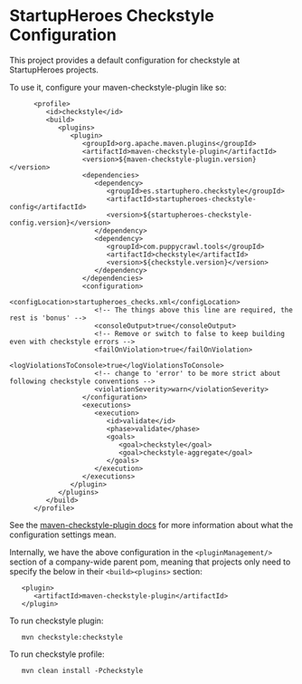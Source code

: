 # StartupHeroes Checkstyle Configuration

This project provides a default configuration for checkstyle at StartupHeroes projects.

To use it, configure your maven-checkstyle-plugin like so:

```
      <profile>
         <id>checkstyle</id>
         <build>
            <plugins>
               <plugin>
                  <groupId>org.apache.maven.plugins</groupId>
                  <artifactId>maven-checkstyle-plugin</artifactId>
                  <version>${maven-checkstyle-plugin.version}</version>
                  <dependencies>
                     <dependency>
                        <groupId>es.startuphero.checkstyle</groupId>
                        <artifactId>startupheroes-checkstyle-config</artifactId>
                        <version>${startupheroes-checkstyle-config.version}</version>
                     </dependency>
                     <dependency>
                        <groupId>com.puppycrawl.tools</groupId>
                        <artifactId>checkstyle</artifactId>
                        <version>${checkstyle.version}</version>
                     </dependency>
                  </dependencies>
                  <configuration>
                     <configLocation>startupheroes_checks.xml</configLocation>
                     <!-- The things above this line are required, the rest is 'bonus' -->
                     <consoleOutput>true</consoleOutput>
                     <!-- Remove or switch to false to keep building even with checkstyle errors -->
                     <failOnViolation>true</failOnViolation>
                     <logViolationsToConsole>true</logViolationsToConsole>
                     <!-- change to 'error' to be more strict about following checkstyle conventions -->
                     <violationSeverity>warn</violationSeverity>
                  </configuration>
                  <executions>
                     <execution>
                        <id>validate</id>
                        <phase>validate</phase>
                        <goals>
                           <goal>checkstyle</goal>
                           <goal>checkstyle-aggregate</goal>
                        </goals>
                     </execution>
                  </executions>
               </plugin>
            </plugins>
         </build>
      </profile>
```

See the [maven-checkstyle-plugin docs](https://maven.apache.org/plugins/maven-checkstyle-plugin/)
for more information about what the configuration settings mean.

Internally, we have the above configuration in the `<pluginManagement/>` section of a
company-wide parent pom, meaning that projects only need to specify the below in their
`<build><plugins>` section:

```
   <plugin>
      <artifactId>maven-checkstyle-plugin</artifactId>
   </plugin>
```

To run checkstyle plugin:

```
   mvn checkstyle:checkstyle
```

To run checkstyle profile:

```
   mvn clean install -Pcheckstyle
```
